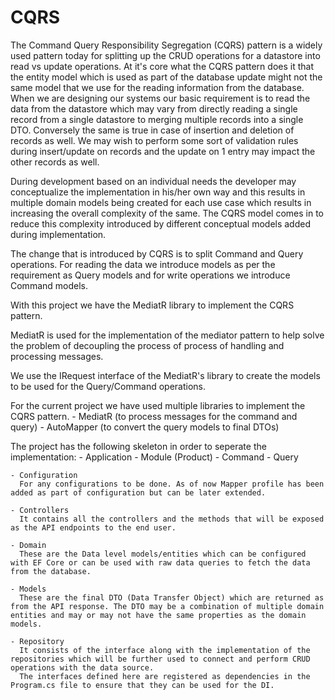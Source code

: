 # CQRS
The Command Query Responsibility Segregation (CQRS) pattern is a widely used pattern today for splitting up the CRUD operations for a datastore into read vs update operations.
At it's core what the CQRS pattern does it that the entity model which is used as part of the database update might not the same model that we use for the reading information from the database.
When we are designing our systems our basic requirement is to read the data from the datastore which may vary from directly reading a single record from a single datastore to merging multiple records into a single DTO.
Conversely the same is true in case of insertion and deletion of records as well. We may wish to perform some sort of validation rules during insert/update on records and the update on 1 entry may impact the other records as well.

During development based on an individual needs the developer may conceptualize the implementation in his/her own way and this results in multiple domain models being created for each use case which results in increasing the overall complexity of the same.
The CQRS model comes in to reduce this complexity introduced by different conceptual models added during implementation.

The change that is introduced by CQRS is to split Command and Query operations. For reading the data we introduce models as per the requirement as Query models and for write operations we introduce Command models.

With this project we have the MediatR library to implement the CQRS pattern.

MediatR is used for the implementation of the mediator pattern to help solve the problem of decoupling the process of process of handling and processing messages.

We use the IRequest interface of the MediatR's library to create the models to be used for the Query/Command operations.

For the current project we have used multiple libraries to implement the CQRS pattern.
    - MediatR (to process messages for the command and query)
    - AutoMapper (to convert the query models to final DTOs)

The project has the following skeleton in order to seperate the implementation:
    - Application
        - Module (Product)
            - Command
            - Query
    
    - Configuration
      For any configurations to be done. As of now Mapper profile has been added as part of configuration but can be later extended.

    - Controllers
      It contains all the controllers and the methods that will be exposed as the API endpoints to the end user.

    - Domain 
      These are the Data level models/entities which can be configured with EF Core or can be used with raw data queries to fetch the data from the database.

    - Models
      These are the final DTO (Data Transfer Object) which are returned as from the API response. The DTO may be a combination of multiple domain entities and may or may not have the same properties as the domain models.

    - Repository
      It consists of the interface along with the implementation of the repositories which will be further used to connect and perform CRUD operations with the data source.
      The interfaces defined here are registered as dependencies in the Program.cs file to ensure that they can be used for the DI.

